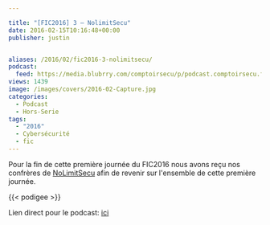 ```yaml
---

title: "[FIC2016] 3 – NolimitSecu"
date: 2016-02-15T10:16:48+00:00
publisher: justin


aliases: /2016/02/fic2016-3-nolimitsecu/
podcast:
  feed: https://media.blubrry.com/comptoirsecu/p/podcast.comptoirsecu.fr/CSEC.HS11.2016-01-25.FIC2016.NoLimit_S%c3%a9cu.mp3
views: 1439
image: /images/covers/2016-02-Capture.jpg
categories:
  - Podcast
  - Hors-Serie
tags:
  - "2016"
  - Cybersécurité
  - fic
---
```



Pour la fin de cette première journée du FIC2016 nous avons reçu nos confrères de [NoLimitSecu](https://www.nolimitsecu.fr/) afin de revenir sur l'ensemble de cette première journée.

{{< podigee >}}








Lien direct pour le podcast: [ici](https://media.blubrry.com/comptoirsecu/p/podcast.comptoirsecu.fr/CSEC.HS11.2016-01-25.FIC2016.NoLimit_S%c3%a9cu.mp3)
